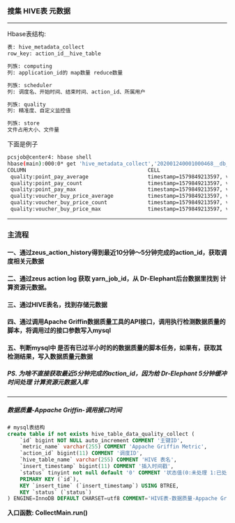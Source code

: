 ### 搜集 HIVE表 元数据

---

Hbase表结构:
```bash
表: hive_metadata_collect
row_key: action_id__hive_table

列族: computing
列: application_id的 map数量 reduce数量

列族: scheduler
列: 调度名、开始时间、结束时间、action_id、所属用户

列族: quality
列: 精准度、自定义监控值

列族: store
文件占用大小、文件量
```

下面是例子
```bash
pcsjob@center4: hbase shell
hbase(main):000:0* get 'hive_metadata_collect','202001240001000468__db_name.table_name'
COLUMN                                       CELL
 quality:point_pay_average                   timestamp=1579849213597, value=1
 quality:point_pay_count                     timestamp=1579849213597, value=2
 quality:point_pay_max                       timestamp=1579849213597, value=3
 quality:voucher_buy_price_average           timestamp=1579849213597, value=4
 quality:voucher_buy_price_count             timestamp=1579849213597, value=5
 quality:voucher_buy_price_max               timestamp=1579849213597, value=6
```

---
### 主流程

#### 一、通过zeus_action_history得到最近10分钟～5分钟完成的action_id，获取调度相关元数据

#### 二、通过zeus action log 获取 yarn_job_id，从 Dr-Elephant后台数据里找到 计算资源元数据。

#### 三、通过HIVE表名，找到存储元数据

#### 四、通过调用Apache Griffin数据质量工具的API接口，调用执行检测数据质量的脚本，将调用过的接口参数写入mysql

#### 五、判断mysql中 是否有已过半小时的的数据质量的脚本任务，如果有，获取其检测结果，写入数据质量元数据

##### PS. 为啥不直接获取最近5分钟完成的action_id，因为给 Dr-Elephant 5分钟缓冲时间处理 计算资源元数据入库
---


##### 数据质量-Appache Griffin-调用接口时间
```sql
# mysql表结构
create table if not exists hive_table_data_quality_collect (
    `id` bigint NOT NULL auto_increment COMMENT '主键ID',
    `metric_name` varchar(255) COMMENT 'Appache Griffin Metric',
    `action_id` bigint(11) COMMENT '调度ID',
    `hive_table_name` varchar(255) COMMENT 'HIVE 表名',
    `insert_timestamp` bigint(11) COMMENT '插入时间戳',
    `status` tinyint not null default '0' COMMENT '状态值(0:未处理 1:已处理)',
    PRIMARY KEY (`id`),
    KEY `insert_time` (`insert_timestamp`) USING BTREE,
    KEY `status` (`status`)
) ENGINE=InnoDB DEFAULT CHARSET=utf8 COMMENT='HIVE表-数据质量-Appache Griffin';
```

**入口函数: CollectMain.run()**


